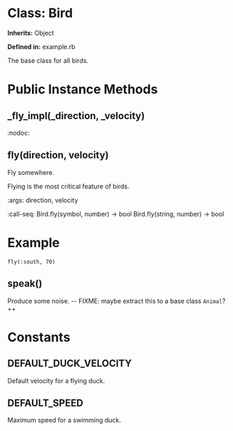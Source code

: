 # Class: Bird
**Inherits:** Object
    
**Defined in:** example.rb

The base class for all birds.


  # Public Instance Methods
  
  ## _fly_impl(_direction, _velocity) [](#method-i-_fly_impl)
  :nodoc:


  
  ## fly(direction, velocity) [](#method-i-fly)
  Fly somewhere.

Flying is the most critical feature of birds.

:args: direction, velocity

:call-seq:
    Bird.fly(symbol, number) -> bool
    Bird.fly(string, number) -> bool

# Example

    fly(:south, 70)


  
  ## speak() [](#method-i-speak)
  Produce some noise. -- FIXME: maybe extract this to a base class `Animal`? ++


  



  # Constants
  
  ## DEFAULT_DUCK_VELOCITY [](#constant-DEFAULT_DUCK_VELOCITY)
  Default velocity for a flying duck.


  
  ## DEFAULT_SPEED [](#constant-DEFAULT_SPEED)
  Maximum speed for a swimming duck.


  
  